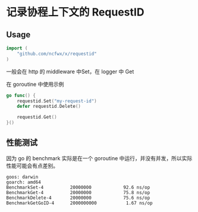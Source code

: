 # 记录协程上下文的 RequestID

## Usage
```go
import (
	"github.com/ncfwx/x/requestid"
)
```

一般会在 http 的 middleware 中Set，在 logger 中 Get

在 goroutine 中使用示例
```go
go func() {
	requestid.Set("my-request-id")
	defer requestid.Delete()

	requestid.Get()
}()
```

## 性能测试

因为 go 的 benchmark 实际是在一个 goroutine 中运行，并没有并发，所以实际性能可能会有点差别。
```
goos: darwin
goarch: amd64
BenchmarkSet-4       	20000000	        92.6 ns/op
BenchmarkGet-4       	20000000	        75.8 ns/op
BenchmarkDelete-4    	20000000	        75.6 ns/op
BenchmarkGetGoID-4   	2000000000	         1.67 ns/op
```
